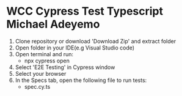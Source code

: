 # WCC Cypress Test Typescript Michael Adeyemo
 1. Clone repository or download 'Download Zip' and extract folder
 2. Open folder in your IDE(e.g Visual Studio code)
 3. Open terminal and run:
    - npx cypress open
 4. Select 'E2E Testing' in Cypress window
 5. Select your browser
 6. In the Specs tab, open the following file to run tests:
    - spec.cy.ts
